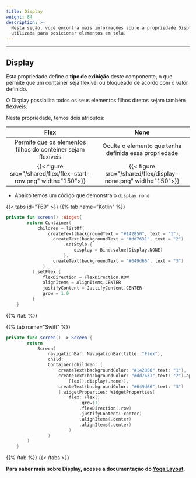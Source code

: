 ```yaml
---
title: Display
weight: 84
description: >-
  Nesta seção, você encontra mais informações sobre a propriedade Display
  utilizada para posicionar elementos em tela.
---
```


---

## Display

Esta propriedade define o **tipo de exibição** deste componente, o que permite que um container seja flexível ou bloqueado de acordo com o valor definido.

O Display possibilita todos os seus elementos filhos diretos sejam também flexíveis. 

Nesta propriedade, temos dois atributos:

| **Flex** | **None** |
| :-----------: | :----------------------------------------------------------: |
| Permite que os elementos filhos do conteiner sejam flexíveis| Oculta o elemento que tenha definida essa propriedade |
|{{< figure src="/shared/flex/flex-start-row.png" width="150">}} |{{< figure src="/shared/flex/display-none.png" width="150">}}|

*  Abaixo temos um código que demonstra o `display none`

{{< tabs id="T69" >}}
{{% tab name="Kotlin" %}}

```kotlin
private fun screen() :Widget{
        return Container(
            children = listOf(
                createText(backgroundText = "#142850", text = "1"),
                  createText(backgroundText = "#dd7631", text = "2")
                      .setStyle {
                          display = Bind.value(Display.NONE)
                      },
                  createText(backgroundText = "#649d66", text = "3")
              )
          ).setFlex {
              flexDirection = FlexDirection.ROW
              alignItems = AlignItems.CENTER
              justifyContent = JustifyContent.CENTER
              grow = 1.0
          }
    }
```

{{% /tab %}}

{{% tab name="Swift" %}}

```swift
private func screen() -> Screen {
        return
            Screen(
                navigationBar: NavigationBar(title: "Flex"),
                child:
                Container(children: [
                    createText(backgroundColor: "#142850",text: "1"),
                    createText(backgroundColor: "#dd7631",text: "2").applyFlex(
                        Flex().display(.none)),
                    createText(backgroundColor: "#649d66",text: "3")
                    ],widgetProperties: WidgetProperties(
                        flex: Flex()
                            .grow(1)
                            .flexDirection(.row)
                            .justifyContent(.center)
                            .alignItems(.center)
                            .alignItems(.center)
                        )
                )
        )
    }
```

{{% /tab %}}
{{< /tabs >}}

**Para saber mais sobre Display, acesse a documentação do [**Yoga Layout**](https://yogalayout.com/pt/flex/).**
